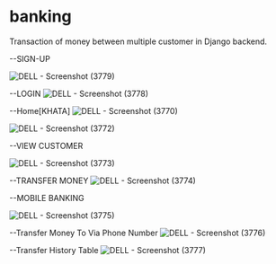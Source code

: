# banking
Transaction of money between multiple customer in Django backend.




--SIGN-UP

![DELL - Screenshot (3779)](https://user-images.githubusercontent.com/47920126/112747600-097da500-8fd4-11eb-8372-f1c945b0b2cb.png)



--LOGIN
![DELL - Screenshot (3778)](https://user-images.githubusercontent.com/47920126/112747619-2619dd00-8fd4-11eb-84f4-70b7c7c3f04b.png)



--Home[KHATA]
![DELL - Screenshot (3770)](https://user-images.githubusercontent.com/47920126/112747649-4ea1d700-8fd4-11eb-9480-96616370b2e8.png)


![DELL - Screenshot (3772)](https://user-images.githubusercontent.com/47920126/112747738-de478580-8fd4-11eb-92b9-d4e18eaf010f.png)


--VIEW CUSTOMER

![DELL - Screenshot (3773)](https://user-images.githubusercontent.com/47920126/112747669-709b5980-8fd4-11eb-8bc5-e9c01c999399.png)


--TRANSFER MONEY
![DELL - Screenshot (3774)](https://user-images.githubusercontent.com/47920126/112747679-8a3ca100-8fd4-11eb-868d-0fcd45d5185a.png)



--MOBILE BANKING

![DELL - Screenshot (3775)](https://user-images.githubusercontent.com/47920126/112747698-a6404280-8fd4-11eb-9c09-5e682d3da0f2.png)

--Transfer Money To Via Phone Number
![DELL - Screenshot (3776)](https://user-images.githubusercontent.com/47920126/112747789-2bc3f280-8fd5-11eb-8ccf-1e7a14b1cf4c.png)


--Transfer History Table
![DELL - Screenshot (3777)](https://user-images.githubusercontent.com/47920126/112747802-47c79400-8fd5-11eb-880e-cf7bd85332b7.png)

